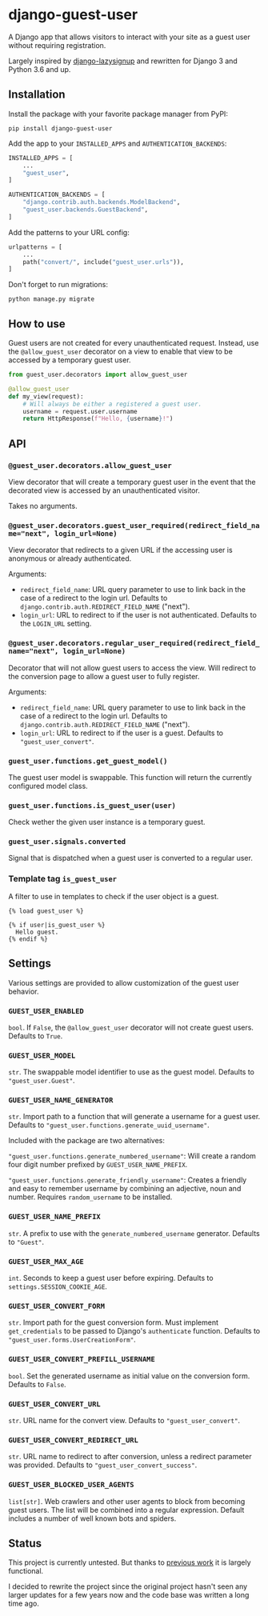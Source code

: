 # django-guest-user

A Django app that allows visitors to interact with your site as a guest user
without requiring registration.

Largely inspired by [django-lazysignup](https://github.com/danfairs/django-lazysignup) and rewritten for Django 3 and Python 3.6 and up.

## Installation

Install the package with your favorite package manager from PyPI:

```
pip install django-guest-user
```

Add the app to your `INSTALLED_APPS` and `AUTHENTICATION_BACKENDS`:

```python
INSTALLED_APPS = [
    ...
    "guest_user",
]

AUTHENTICATION_BACKENDS = [
    "django.contrib.auth.backends.ModelBackend",
    "guest_user.backends.GuestBackend",
]
```

Add the patterns to your URL config:

```python
urlpatterns = [
    ...
    path("convert/", include("guest_user.urls")),
]
```

Don't forget to run migrations:

```
python manage.py migrate
```

## How to use

Guest users are not created for every unauthenticated request.
Instead, use the `@allow_guest_user` decorator on a view to enable
that view to be accessed by a temporary guest user.

```python
from guest_user.decorators import allow_guest_user

@allow_guest_user
def my_view(request):
    # Will always be either a registered a guest user.
    username = request.user.username
    return HttpResponse(f"Hello, {username}!")
```

## API

### `@guest_user.decorators.allow_guest_user`

View decorator that will create a temporary guest user in the event
that the decorated view is accessed by an unauthenticated visitor.

Takes no arguments.

### `@guest_user.decorators.guest_user_required(redirect_field_name="next", login_url=None)`

View decorator that redirects to a given URL if the accessing user is
anonymous or already authenticated.

Arguments:

- `redirect_field_name`: URL query parameter to use to link back in the case of a redirect to the login url. Defaults to `django.contrib.auth.REDIRECT_FIELD_NAME` ("next").
- `login_url`: URL to redirect to if the user is not authenticated. Defaults to the `LOGIN_URL` setting.

### `@guest_user.decorators.regular_user_required(redirect_field_name="next", login_url=None)`

Decorator that will not allow guest users to access the view.
Will redirect to the conversion page to allow a guest user to fully register.

Arguments:

- `redirect_field_name`: URL query parameter to use to link back in the case of a redirect to the login url. Defaults to `django.contrib.auth.REDIRECT_FIELD_NAME` ("next").
- `login_url`: URL to redirect to if the user is a guest. Defaults to `"guest_user_convert"`.

### `guest_user.functions.get_guest_model()`

The guest user model is swappable. This function will return the currently configured model class.

### `guest_user.functions.is_guest_user(user)`

Check wether the given user instance is a temporary guest.

### `guest_user.signals.converted`

Signal that is dispatched when a guest user is converted to a regular user.

### Template tag `is_guest_user`

A filter to use in templates to check if the user object is a guest.

```
{% load guest_user %}

{% if user|is_guest_user %}
  Hello guest.
{% endif %}
```

## Settings

Various settings are provided to allow customization of the guest user behavior.

### `GUEST_USER_ENABLED`

`bool`. If `False`, the `@allow_guest_user` decorator will not create guest users.
Defaults to `True`.

### `GUEST_USER_MODEL`

`str`. The swappable model identifier to use as the guest model.
Defaults to `"guest_user.Guest"`.

### `GUEST_USER_NAME_GENERATOR`

`str`. Import path to a function that will generate a username for a guest user.
Defaults to `"guest_user.functions.generate_uuid_username"`.

Included with the package are two alternatives:

`"guest_user.functions.generate_numbered_username"`: Will create a random four digit
number prefixed by `GUEST_USER_NAME_PREFIX`.

`"guest_user.functions.generate_friendly_username"`: Creates a friendly and easy to remember username by combining an adjective, noun and number. Requires `random_username` to be installed.

### `GUEST_USER_NAME_PREFIX`

`str`. A prefix to use with the `generate_numbered_username` generator.
Defaults to `"Guest"`.

### `GUEST_USER_MAX_AGE`

`int`. Seconds to keep a guest user before expiring.
Defaults to `settings.SESSION_COOKIE_AGE`.

### `GUEST_USER_CONVERT_FORM`

`str`. Import path for the guest conversion form.
Must implement `get_credentials` to be passed to Django's `authenticate` function.
Defaults to `"guest_user.forms.UserCreationForm"`.

### `GUEST_USER_CONVERT_PREFILL_USERNAME`

`bool`. Set the generated username as initial value on the conversion form.
Defaults to `False`.

### `GUEST_USER_CONVERT_URL`

`str`. URL name for the convert view.
Defaults to `"guest_user_convert"`.

### `GUEST_USER_CONVERT_REDIRECT_URL`

`str`. URL name to redirect to after conversion, unless a redirect parameter was provided.
Defaults to `"guest_user_convert_success"`.

### `GUEST_USER_BLOCKED_USER_AGENTS`

`list[str]`. Web crawlers and other user agents to block from becoming guest users.
The list will be combined into a regular expression.
Default includes a number of well known bots and spiders.

## Status

This project is currently untested. But thanks to [previous work](https://github.com/danfairs/django-lazysignup) it is largely functional.

I decided to rewrite the project since the original project hasn't seen any
larger updates for a few years now and the code base was written a long time ago.
